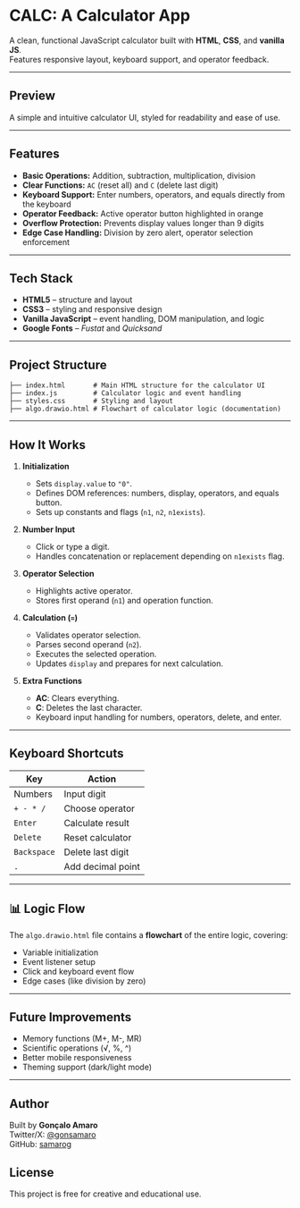 # CALC: A Calculator App

A clean, functional JavaScript calculator built with **HTML**, **CSS**, and **vanilla JS**.  
Features responsive layout, keyboard support, and operator feedback.

---

## Preview
A simple and intuitive calculator UI, styled for readability and ease of use.

---

## Features
- **Basic Operations:** Addition, subtraction, multiplication, division  
- **Clear Functions:** `AC` (reset all) and `C` (delete last digit)  
- **Keyboard Support:** Enter numbers, operators, and equals directly from the keyboard  
- **Operator Feedback:** Active operator button highlighted in orange  
- **Overflow Protection:** Prevents display values longer than 9 digits  
- **Edge Case Handling:** Division by zero alert, operator selection enforcement

---

## Tech Stack
- **HTML5** – structure and layout
- **CSS3** – styling and responsive design
- **Vanilla JavaScript** – event handling, DOM manipulation, and logic
- **Google Fonts** – *Fustat* and *Quicksand*

---

## Project Structure
```
├── index.html       # Main HTML structure for the calculator UI
├── index.js         # Calculator logic and event handling
├── styles.css       # Styling and layout
├── algo.drawio.html # Flowchart of calculator logic (documentation)
```

---

## How It Works

1. **Initialization**  
   - Sets `display.value` to `"0"`.
   - Defines DOM references: numbers, display, operators, and equals button.
   - Sets up constants and flags (`n1`, `n2`, `n1exists`).

2. **Number Input**  
   - Click or type a digit.
   - Handles concatenation or replacement depending on `n1exists` flag.

3. **Operator Selection**  
   - Highlights active operator.
   - Stores first operand (`n1`) and operation function.

4. **Calculation (`=`)**  
   - Validates operator selection.
   - Parses second operand (`n2`).
   - Executes the selected operation.
   - Updates `display` and prepares for next calculation.

5. **Extra Functions**  
   - **AC**: Clears everything.
   - **C**: Deletes the last character.
   - Keyboard input handling for numbers, operators, delete, and enter.

---

## Keyboard Shortcuts
| Key         | Action              |
|-------------|---------------------|
| Numbers     | Input digit         |
| `+ - * /`   | Choose operator     |
| `Enter`     | Calculate result    |
| `Delete`    | Reset calculator    |
| `Backspace` | Delete last digit   |
| `.`         | Add decimal point   |

---

## 📊 Logic Flow
The `algo.drawio.html` file contains a **flowchart** of the entire logic, covering:
- Variable initialization
- Event listener setup
- Click and keyboard event flow
- Edge cases (like division by zero)

---

## Future Improvements
- Memory functions (M+, M-, MR)
- Scientific operations (√, %, ^)
- Better mobile responsiveness
- Theming support (dark/light mode)

---

## Author
Built by **Gonçalo Amaro**  
Twitter/X: [@gonsamaro](https://twitter.com/gonsamaro)  
GitHub: [samarog](https://github.com/samarog)

## License
This project is free for creative and educational use.
